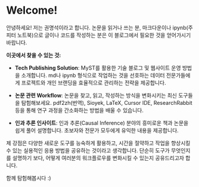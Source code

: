 # Welcome!

안녕하세요! 저는 권명석이라고 합니다. 논문을 읽거나 쓰는 분, 마크다운이나 ipynb(주피터 노트북)으로 글이나 코드를 작성하는 분은 이 블로그에서 필요한 것을 얻어가시기 바랍니다.

**이곳에서 찾을 수 있는 것:**

- **Tech Publishing Solution**: MyST를 활용한 기술 블로그 및 웹사이트 운영 방법을 소개합니다. md나 ipynb 형식으로 작업하는 것을 선호하는 데이터 전문가들에게 프로젝트와 개인 브랜딩을 효율적으로 관리하는 전략을 제공합니다.

- **논문 관련 Workflow**: 논문을 찾고, 읽고, 작성하는 방식을 변화시키는 최신 도구들을 탐험해보세요. pdf2zh(번역), Sioyek, LaTeX, Cursor IDE, ResearchRabbit 등을 통해 연구 과정을 간소화하는 방법을 배울 수 있습니다.

- **인과 추론 인사이트**: 인과 추론(Causal Inference) 분야의 흥미로운 책과 논문을 쉽게 풀어 설명합니다. 초보자와 전문가 모두에게 유익한 내용을 제공합니다.

제 강점은 다양한 새로운 도구를 능숙하게 활용하고, 시간을 절약하고 작업을 향상시킬 수 있는 실용적인 응용 방법을 공유하는 것이라고 생각합니다. 단순히 도구가 무엇인지를 설명하기 보다, 어떻게 여러분의 워크플로우를 변화시킬 수 있는지 공유드리고자 합니다.

함께 탐험해봅시다 :)